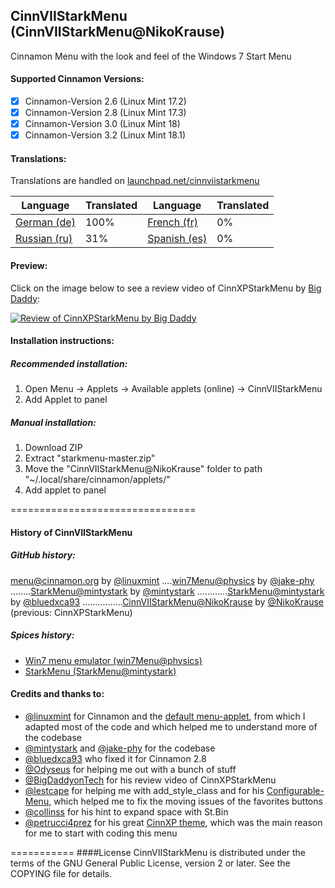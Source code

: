 ## CinnVIIStarkMenu (CinnVIIStarkMenu@NikoKrause)
Cinnamon Menu with the look and feel of the Windows 7 Start Menu

#### Supported Cinnamon Versions:
- [x] Cinnamon-Version 2.6 (Linux Mint 17.2)
- [x] Cinnamon-Version 2.8 (Linux Mint 17.3)
- [x] Cinnamon-Version 3.0 (Linux Mint 18)
- [x] Cinnamon-Version 3.2 (Linux Mint 18.1)

#### Translations:

Translations are handled on [launchpad.net/cinnviistarkmenu](https://launchpad.net/cinnviistarkmenu)

Language | Translated | Language | Translated
------------ | -------------- | ------------- | -------------
[German (de)](https://translations.launchpad.net/cinnviistarkmenu/trunk/+pots/cinnviistarkmenu/de)  | 100% | [French (fr)](https://translations.launchpad.net/cinnviistarkmenu/trunk/+pots/cinnviistarkmenu/fr)  | 0%
[Russian (ru)](https://translations.launchpad.net/cinnviistarkmenu/trunk/+pots/cinnviistarkmenu/ru) | 31% | [Spanish (es)](https://translations.launchpad.net/cinnviistarkmenu/trunk/+pots/cinnviistarkmenu/es) | 0%

#### Preview:
Click on the image below to see a review video of CinnXPStarkMenu by [Big Daddy](https://www.youtube.com/channel/UCtZRKfyvx7GUEi-Lr7f4Nxg):

[![Review of CinnXPStarkMenu by Big Daddy](https://cloud.githubusercontent.com/assets/8415124/20908908/6d108a24-bb58-11e6-8d88-112f7250d630.png)](https://www.youtube.com/watch?v=OmUpLNsWgC4)

#### Installation instructions:

##### Recommended installation:
1. Open Menu -> Applets -> Available applets (online) -> CinnVIIStarkMenu
2. Add Applet to panel

##### Manual installation:
1. Download ZIP
2. Extract "starkmenu-master.zip"
3. Move the "CinnVIIStarkMenu@NikoKrause" folder to path "~/.local/share/cinnamon/applets/"
4. Add applet to panel

================================
#### History of CinnVIIStarkMenu

##### GitHub history:
[menu@cinnamon.org](https://github.com/linuxmint/Cinnamon/tree/master/files/usr/share/cinnamon/applets/menu%40cinnamon.org) by [@linuxmint](https://github.com/linuxmint)
....[win7Menu@physics](https://github.com/jake-phy/win7Menu) by [@jake-phy](https://github.com/jake-phy)
........[StarkMenu@mintystark](https://github.com/mintystark/starkmenu) by [@mintystark](https://github.com/mintystark)
............[StarkMenu@mintystark](https://github.com/bluedxca93/starkmenu/blob/master/metadata.json) by [@bluedxca93](https://github.com/bluedxca93)
................[CinnVIIStarkMenu@NikoKrause](https://github.com/NikoKrause/CinnVIIStarkMenu) by [@NikoKrause](https://github.com/NikoKrause) (previous: CinnXPStarkMenu)

##### Spices history:
* [Win7 menu emulator (win7Menu@physics)](https://cinnamon-spices.linuxmint.com/applets/view/84)
* [StarkMenu (StarkMenu@mintystark)](https://cinnamon-spices.linuxmint.com/applets/view/168)

#### Credits and thanks to:
* [@linuxmint](https://github.com/linuxmint) for Cinnamon and the [default menu-applet](https://github.com/linuxmint/Cinnamon/tree/master/files/usr/share/cinnamon/applets/menu%40cinnamon.org), from which I adapted most of the code and which helped me to understand more of the codebase
* [@mintystark](https://github.com/mintystark) and [@jake-phy](https://github.com/jake-phy) for the codebase
* [@bluedxca93](https://github.com/bluedxca93) who fixed it for Cinnamon 2.8
* [@Odyseus](https://github.com/Odyseus) for helping me out with a bunch of stuff
* [@BigDaddyonTech](https://github.com/BigDaddyonTech) for his review video of CinnXPStarkMenu
* [@lestcape](https://github.com/lestcape) for helping me with add_style_class and for his [Configurable-Menu](https://github.com/lestcape/Configurable-Menu), which helped me to fix the moving issues of the favorites buttons
* [@collinss](https://github.com/collinss) for his hint to expand space with St.Bin
* [@petrucci4prez](https://github.com/petrucci4prez) for his great [CinnXP theme](https://github.com/petrucci4prez/CinnXP), which was the main reason for me to start with coding this menu


===========
####License
CinnVIIStarkMenu is distributed under the terms of the GNU General Public License, version 2 or later.
See the COPYING file for details.

